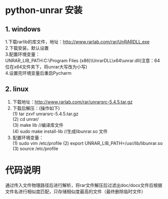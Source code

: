 # python-unrar 安装
## 1. windows
1.下载rarlib的库文件，地址：http://www.rarlab.com/rar/UnRARDLL.exe </br>
2.下载安装，默认设置</br>
3.配置环境变量：</br>
  UNRAR_LIB_PATH:C:\Program Files (x86)\UnrarDLL\x64\unrar.dll(注意：64位在x64文件夹下，将unrar大写改为小写)</br>
4.设置完环境变量后重启Pycharm</br>

## 2. linux
1. 下载地址：http://www.rarlab.com/rar/unrarsrc-5.4.5.tar.gz </br>
2. 下载后解压：(操作如下) </br>
  (1) tar zxvf unrarsrc-5.4.5.tar.gz </br>
  (2) cd unrar/ </br>
  (3) make lib  //编译库文件 </br>
  (4) sudo make install-lib  //生成libunrar.so 文件 </br>
3. 配置环境变量：</br>
  (1) sudo vim /etc/profile 
  (2) export UNRAR_LIB_PATH=/usr/lib/libunrar.so  
  (3) source /etc/profile
  
# 代码说明
通过传入文件物理路径后进行解析，将rar文件解压后过滤出doc/docx文件后根据文件名进行相似度匹配，只存储相似度最高的文件（最终删除临时文件）
